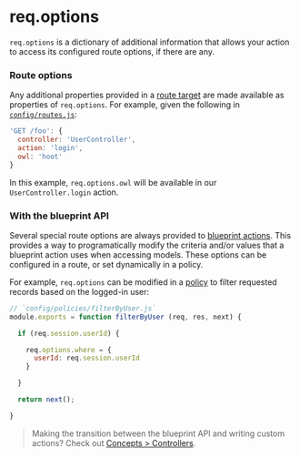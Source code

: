 # req.options

`req.options` is a dictionary of additional information that allows your action to access its configured route options, if there are any.

### Route options

Any additional properties provided in a [route target](http://sailsjs.com/documentation/concepts/routes/custom-routes#?route-target) are made available as properties of `req.options`.  For example, given the following in [`config/routes.js`](http://sailsjs.com/anatomy/config/routes-js):

```js
'GET /foo': {
  controller: 'UserController',
  action: 'login',
  owl: 'hoot'
}
```

In this example, `req.options.owl` will be available in our `UserController.login` action.


### With the blueprint API

Several special route options are always provided to [blueprint actions](http://sailsjs.com/documentation/reference/blueprint-api).  This provides a way to programatically modify the criteria and/or values that a blueprint action uses when accessing models.  These options can be configured in a route, or set dynamically in a policy.

For example, `req.options` can be modified in a [policy](http://sailsjs.com/documentation/concepts/policies) to filter requested records based on the logged-in user:

```javascript
// `config/policies/filterByUser.js`
module.exports = function filterByUser (req, res, next) {

  if (req.session.userId) {

    req.options.where = {
      userId: req.session.userId
    }

  }

  return next();

}
```

> Making the transition between the blueprint API and writing custom actions?  Check out [Concepts > Controllers](http://sailsjs.com/documentation/concepts/controllers).


<docmeta name="displayName" value="req.options">
<docmeta name="pageType" value="property">
